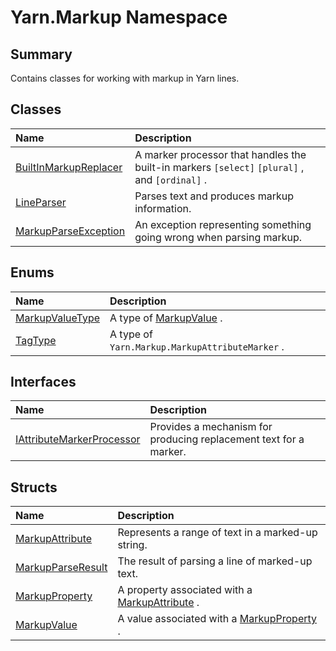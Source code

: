 # Yarn.Markup Namespace

## Summary

Contains classes for working with markup in Yarn lines.


## Classes

|Name|Description|
|:---|:---|
|[BuiltInMarkupReplacer](/docs/api/csharp/yarn.markup.builtinmarkupreplacer.md)|A marker processor that handles the built-in markers  `[select]` `[plural]` , and  `[ordinal]` .|
|[LineParser](/docs/api/csharp/yarn.markup.lineparser.md)|Parses text and produces markup information.|
|[MarkupParseException](/docs/api/csharp/yarn.markup.markupparseexception.md)|An exception representing something going wrong when parsing markup.|

## Enums

|Name|Description|
|:---|:---|
|[MarkupValueType](/docs/api/csharp/yarn.markup.markupvaluetype.md)|A type of  [MarkupValue](yarn.markup.markupvalue.md) .|
|[TagType](/docs/api/csharp/yarn.markup.tagtype.md)|A type of  `Yarn.Markup.MarkupAttributeMarker` .|

## Interfaces

|Name|Description|
|:---|:---|
|[IAttributeMarkerProcessor](/docs/api/csharp/yarn.markup.iattributemarkerprocessor.md)|Provides a mechanism for producing replacement text for a marker.|

## Structs

|Name|Description|
|:---|:---|
|[MarkupAttribute](/docs/api/csharp/yarn.markup.markupattribute.md)|Represents a range of text in a marked-up string.|
|[MarkupParseResult](/docs/api/csharp/yarn.markup.markupparseresult.md)|The result of parsing a line of marked-up text.|
|[MarkupProperty](/docs/api/csharp/yarn.markup.markupproperty.md)|A property associated with a  [MarkupAttribute](yarn.markup.markupattribute.md) .|
|[MarkupValue](/docs/api/csharp/yarn.markup.markupvalue.md)|A value associated with a  [MarkupProperty](yarn.markup.markupproperty.md) .|

